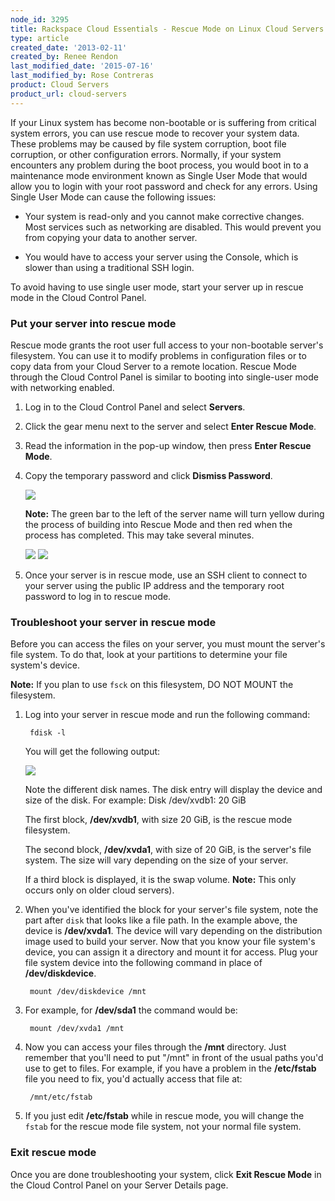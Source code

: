 ```yaml
---
node_id: 3295
title: Rackspace Cloud Essentials - Rescue Mode on Linux Cloud Servers
type: article
created_date: '2013-02-11'
created_by: Renee Rendon
last_modified_date: '2015-07-16'
last_modified_by: Rose Contreras
product: Cloud Servers
product_url: cloud-servers
---
```


If your Linux system has become non-bootable or is suffering from critical system errors, you can use rescue mode to recover your system data. These problems may be caused by file system corruption, boot file corruption, or other configuration errors. Normally, if your system encounters any problem during the boot process, you would boot in to a maintenance mode environment known as Single User Mode that would allow you to login with your root password and check for any errors. Using Single User Mode can cause the following issues:

- Your system is read-only and you cannot make corrective changes. Most services such as networking are disabled. This would prevent you from copying your data to another server.

- You would have to access your server using the Console, which is slower than using a traditional SSH login.

To avoid having to use single user mode, start your server up in rescue mode in the Cloud Control Panel.

### Put your server into rescue mode

Rescue mode grants the root user full access to your non-bootable server's filesystem. You can use it to modify problems in configuration files or to copy data from your Cloud Server to a remote location. Rescue Mode through the Cloud Control Panel is similar to booting into single-user mode with networking enabled.

1. Log in to the Cloud Control Panel and select **Servers**.

2. Click the gear menu next to the server and select **Enter Rescue Mode**.

3. Read the information in the pop-up window, then press **Enter Rescue Mode**.

4. Copy the temporary password and click **Dismiss Password**.

    ![](https://8026b2e3760e2433679c-fffceaebb8c6ee053c935e8915a3fbe7.ssl.cf2.rackcdn.com/field/image/Feb%2011%20-%20Rescue%20Mode%20Activated.png)

    **Note:** The green bar to the left of the server name will turn yellow during the process of building into Rescue Mode and then red when the process has completed. This may take several minutes.

    ![](https://8026b2e3760e2433679c-fffceaebb8c6ee053c935e8915a3fbe7.ssl.cf2.rackcdn.com/field/image/Feb%2011%20-%20Yellow%20Bar.png)
	![](https://8026b2e3760e2433679c-fffceaebb8c6ee053c935e8915a3fbe7.ssl.cf2.rackcdn.com/field/image/Feb%2011%20-%20Red%20Box.png)

5. Once your server is in rescue mode, use an SSH client to connect to your server using the public IP address and the temporary root password to log in to rescue mode.

### Troubleshoot your server in rescue mode

Before you can access the files on your server, you must mount the server's file system. To do that, look at your partitions to determine your file system's device.

**Note:** If you plan to use `fsck` on this filesystem, DO NOT MOUNT the filesystem.

1. Log into your server in rescue mode and run the following command:

        fdisk -l

    You will get the following output:

    ![](https://8026b2e3760e2433679c-fffceaebb8c6ee053c935e8915a3fbe7.ssl.cf2.rackcdn.com/field/image/fdisknew.png)

    Note the different disk names. The disk entry will display the device and size of the disk. For example: Disk /dev/xvdb1: 20 GiB

    The first block, **/dev/xvdb1**, with size 20 GiB, is the rescue mode filesystem.

    The second block, **/dev/xvda1**, with size of 20 GiB, is the server's file system. The size will vary depending on the size of your server.

    If a third block is displayed, it is the swap volume. **Note:** This only occurs only on older cloud servers).

2. When you've identified the block for your server's file system, note the part after `disk` that looks like a file path. In the example above, the device is **/dev/xvda1**. The device will vary depending on the distribution image used to build your server. Now that you know your file system's device, you can assign it a directory and mount it for access. Plug your file system device into the following command in place of **/dev/diskdevice**.

        mount /dev/diskdevice /mnt

3. For example, for **/dev/sda1** the command would be:

        mount /dev/xvda1 /mnt

4. Now you can access your files through the **/mnt** directory. Just remember that you'll need to put "/mnt" in front of the usual paths you'd use to get to files. For example, if you have a problem in the **/etc/fstab** file you need to fix, you'd actually access that file at:

        /mnt/etc/fstab

5. If you just edit **/etc/fstab** while in rescue mode, you will change the `fstab` for the rescue mode file system, not your normal file system.

### Exit rescue mode

Once you are done troubleshooting your system, click **Exit Rescue Mode** in the Cloud Control Panel on your Server Details page.

